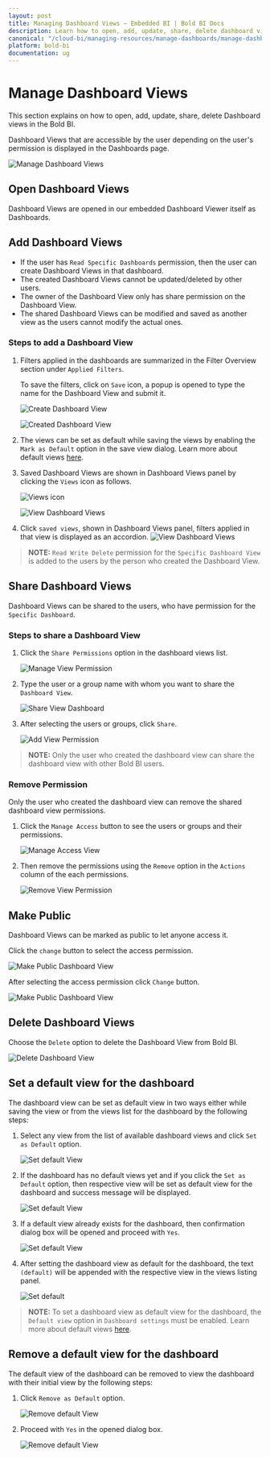 ```yaml
---
layout: post
title: Managing Dashboard Views – Embedded BI | Bold BI Docs
description: Learn how to open, add, update, share, delete dashboard views and mark dashboard view as public in Bold BI Embedded.
canonical: "/cloud-bi/managing-resources/manage-dashboards/manage-dashboard-views/" 
platform: bold-bi
documentation: ug
---
```


# Manage Dashboard Views

This section explains on how to open, add, update, share, delete Dashboard views in the Bold BI.

Dashboard Views that are accessible by the user depending on the user's permission is displayed in the Dashboards page.

![Manage Dashboard Views](/static/assets/embedded/managing-resources/manage-dashboards/images/Launch-Dashboard-Views-From-Server.png)

## Open Dashboard Views
Dashboard Views are opened in our embedded Dashboard Viewer itself as Dashboards.
		
## Add Dashboard Views
* If the user has `Read Specific Dashboards` permission, then the user can create Dashboard Views in that dashboard.
* The created Dashboard Views cannot be updated/deleted by other users.
* The owner of the Dashboard View only has share permission on the Dashboard View.
* The shared Dashboard Views can be modified and saved as another view as the users cannot modify the actual ones.  

### Steps to add a Dashboard View

1. Filters applied in the dashboards are summarized in the Filter Overview section under `Applied Filters`.

    To save the filters, click on `Save` icon, a popup is opened to type the name for the Dashboard View and submit it.

    ![Create Dashboard View](/static/assets/embedded/managing-resources/manage-dashboards/images/Add-Dashboard-View.png)    
    
    ![Created Dashboard View](/static/assets/embedded/managing-resources/manage-dashboards/images/Added-Dashboard-View.png)

2. The views can be set as default while saving the views by enabling the `Mark as Default` option in the save view dialog. Learn more about default views [here](/embedded-bi/site-administration/dashboard-settings/default-views/).

3. Saved Dashboard Views are shown in Dashboard Views panel by clicking the `Views` icon as follows.

   ![Views icon](/static/assets/embedded/managing-resources/manage-dashboards/images/views-icon.png)
  
   ![View Dashboard Views](/static/assets/embedded/managing-resources/manage-dashboards/images/View-Saved-Dashboard-Views.png)

4. Click `saved views`, shown in Dashboard Views panel, filters applied in that view is displayed as an accordion.
   ![View Dashboard Views](/static/assets/embedded/managing-resources/manage-dashboards/images/applied-filters-accordion.png)

> **NOTE:**  `Read Write Delete` permission for the `Specific Dashboard View` is added to the users by the person who created the Dashboard View.

## Share Dashboard Views
Dashboard Views can be shared to the users, who have permission for the `Specific Dashboard`.

### Steps to share a Dashboard View

1. Click the `Share Permissions` option in the dashboard views list.

	![Manage View Permission](/static/assets/embedded/managing-resources/manage-dashboards/images/manage-view-permission-context.png)

2. Type the user or a group name with whom you want to share the `Dashboard View`.

	![Share View Dashboard](/static/assets/embedded/managing-resources/manage-dashboards/images/share-dashbaord-view.png)

3. After selecting the users or groups, click `Share`.

	![Add View Permission](/static/assets/embedded/managing-resources/manage-dashboards/images/add-view-permission.png)
	
> **NOTE:**  Only the user who created the dashboard view can share the dashboard view with other Bold BI users.

### Remove Permission

Only the user who created the dashboard view can remove the shared dashboard view permissions.

1. Click the `Manage Access` button to see the users or groups and their permissions.

	![Manage Access View](/static/assets/embedded/managing-resources/manage-dashboards/images/manage-access-view.png)

2. Then remove the permissions using the `Remove` option in the `Actions` column of the each permissions.

    ![Remove View Permission](/static/assets/embedded/managing-resources/manage-dashboards/images/remove-view-permission.png)
	
## Make Public

Dashboard Views can be marked as public to let anyone access it.

Click the `change` button to select the access permission. 

![Make Public Dashboard View](/static/assets/embedded/managing-resources/manage-dashboards/images/change-permission-access.png)

After selecting the access permission click `Change` button.

![Make Public Dashboard View](/static/assets/embedded/managing-resources/manage-dashboards/images/Make-Public-Dashboard-View.png)
		
## Delete Dashboard Views

Choose the `Delete` option to delete the Dashboard View from Bold BI.

![Delete Dashboard View](/static/assets/embedded/managing-resources/manage-dashboards/images/Delete-Dashboard-View.png)

## Set a default view for the dashboard

The dashboard view can be set as default view in two ways either while saving the view or from the views list for the dashboard by the following steps:

1. Select any view from the list of available dashboard views and click `Set as Default` option.

    ![Set default View](/static/assets/embedded/managing-resources/manage-dashboards/images/set-default-icon.png)

2. If the dashboard has no default views yet and if you click the `Set as Default` option, then respective view will be set as default view for the dashboard and success message will be displayed.

    ![Set default View](/static/assets/embedded/managing-resources/manage-dashboards/images/set-success.png)

3. If a default view already exists for the dashboard, then confirmation dialog box will be opened and proceed with `Yes`.

    ![Set default View](/static/assets/embedded/managing-resources/manage-dashboards/images/multiple-default.png)

4. After setting the dashboard view as default for the dashboard, the text `(default)` will be appended with the respective view in the views listing panel.

    ![Set default](/static/assets/embedded/managing-resources/manage-dashboards/images/default-view.png)

> **NOTE:** To set a dashboard view as default view for the dashboard, the `Default view` option in `Dashboard settings` must be enabled. Learn more about default views [here](/embedded-bi/site-administration/dashboard-settings/default-views).

## Remove a default view for the dashboard

The default view of the dashboard can be removed to view the dashboard with their initial view by the following steps:

1. Click `Remove as Default` option.

    ![Remove default View](/static/assets/embedded/managing-resources/manage-dashboards/images/remove-icon.png)

2. Proceed with `Yes` in the opened dialog box.

    ![Remove default View](/static/assets/embedded/managing-resources/manage-dashboards/images/remove-default.png)